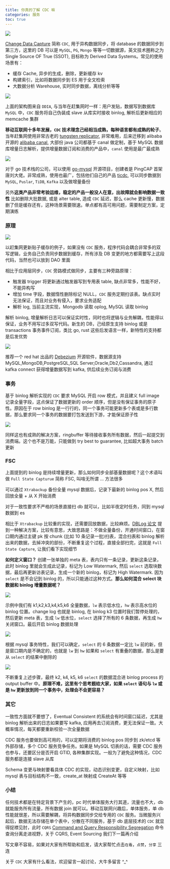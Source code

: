 ```yaml
---
title: 你真的了解 CDC 嘛
categories: 服务
toc: true
---
```


![](/images/cdc-cover.jpg)

[Change Data Capture](https://en.wikipedia.org/wiki/Change_data_capture, "change data capture wiki") 简称 `CDC`, 用于异构数据同步，将 database 的数据同步到第三方，这里的 DB 可以是 `MySQL`, `PG`, `Mongo` 等等一切数据源，英文技术圈称之为 Single Source OF True (SSOT), 目标称为 Derived Data Systems。常见的使用场景有：

* 缓存 Cache, 异步的生成，删除，更新缓存 kv
* 构建索引，比如将数据同步到 ES 用于全文检索
* 大数据分析 Warehouse, 实时同步数据，离线分析等等

![](/images/cdc-ganji.jpg)

上面的架构图来自 `DDIA`, 与当年在赶集网时一样：用户发贴，数据写到数据库 `MySQL` 中，`CDC` 服务将自己伪装成 slave 从库实时接收 binlog, 解析后更新相应的 memcache 集群

**移动互联网十多年发展，`CDC` 技术理念己经相当成熟，每种语言都有成熟的轮子**。当年赶集网使用非常古老的 [tungsten replicator](https://github.com/enowy/tungsten-replicator-1, "tungsten replicator"), 非常难用，后来迁移到 alibaba 开源的 [alibaba canal](https://github.com/alibaba/canal, "alibaba canal"), 大部份 java 公司都基于 canal 做定制，基于 MySQL 数据库增量日志解析，提供增量数据订阅和消费的产品中，`canal` 使用是最广最成熟

![](/images/cdc-architecture.jpg)

对于 go 技术栈的公司，可以使用 [go-mysql](https://github.com/go-mysql-org/go-mysql, "go-mysql") 开源项目，创建者是 PingCAP 首架唐刘大佬。非常成熟，使用也最广，包括他们自己的产品 [ticdc](https://github.com/pingcap/ticdc, "ticdc"), 可以同步数据到 `MySQL`, `Puslar`, `TiDB`, `Kafka` 以及做增量备份

另外**这类产品非常考验运维，稳定的产品一般没人在意，出故障就会影响数据一致性**
比如删除大批数据, 或是 alter table, 造成 `CDC` 延迟，那么 cache 更新慢，数据删了但是缓存还有，这种场景需要限速。单点都有高可用问题，需要制定方案，定期演练

### 原理

![](/images/db-cache-app.jpg)

以赶集网更新贴子缓存的例子，如果没有 `CDC` 服务，程序代码会耦合非常多的双写逻辑，业务自己负责同步数据到缓存，所有涉及 DB 变更的地方都需要写上这段代码，当然也可以放到 DAO 里面

相比于应用层同步，`CDC` 旁路模式做同步，主要有三种旁路原理：

* 触发器 trigger 将更新通过触发器写到专用表 table, 缺点非常多，性能不好，不能异构写
* 增加 time 字段，数据惰性删除标记 NULL，`CDC` 服务定期扫该表。缺点实时无法保证，而且对业务有侵入，要求业务适配
* 解析 log, 当前主流实现，Mongodb 读取 oplog, MySQL 读取 binlog

解析 binlog, 增量解析日志可以保证实时性，同时也将逻辑与业务解耦，性能得以保证，业务不用写过多双写代码。新生的 DB，己经原生支持 binlog 或是 transactions 事务事件订阅，类比 go, rust 这些后发语言一样，新特性的支持都是后发优势

![](/images/debezium-1024x423.jpg)

推荐一个 red hat 出品的 [Debezium]("https://dzone.com/articles/change-data-captures-cdc-from-mysql-database-to-ka", "kafka cdc mysql") 开源软件，数据源支持 MySQL,MongoDB,PostgreSQL,SQL Server,Oracle,Db2,Cassandra, 通过 kafka connect 获得增量数据写到 kafka, 供后续业务订阅与消费

### 事务
基于 binlog 解析实现的 `CDC` 要求 MySQL 开启 row 模式，并且建义 full image 记录全量字段，这点保证了数据更新的 order 顺序，但是没有保证事务的原子性。原因在于 row binlog 是一行行的，同一个事务可能更新多个表或是多行数据，那么要求同一个事务的数据要打包发送到下游，才能保证原子性

![](/images/Ring-buffer-graphic.jpg)

同样这也有成熟的解决方案，ringbuffer 等待接收事务所有数据，然后一起提交到消费端。这个也不是万能，只能做到 try best to guarantee, 比如超大事务 batch 更新

### FSC
上面提到的 binlog 是持续增量更新，那么如何同步全部基量数据呢？这个术语叫做 `Full State Capturue` 简称 FSC, 叫啥无所谓 ... 方法很多

可以通过 `Xtrabackup` 备份全量 mysql 数据后，记录下最新的 binlog pos X, 然后回放全量 + 从 X 开始消费

对于一致性要求不严格的场景直接扫 db 就可以，比如半夜定时任务，同到 mysql 数据到 es 

相比于 `Xtrabackup` 比较重的实现，还需要回放数据，比较麻烦。[DBLog 论文]("https://netflixtechblog.com/dblog-a-generic-change-data-capture-framework-69351fb9099b", "DBLog") 提到一种解决方案，比较有意思，大致思路是：不做全量备份，开通时间窗口，在窗口期内通过主键 pk 按 chunk (比如 10 条记录一批)扫表，混合扫表和 binlog 解析出来的数据，去掉冲突的部份，不断重复这个过程，直接全部扫完，这就是 `Full State Capture`, 让我们看下实现细节

**如何定义窗口？** 创建一张单独的 meta 表，表内只有一条记录，更新这条记录，此时 binlog 里就会生成此记录，标记为 Low Watermark, 然后 `select` 选取块数据，最后再更新访表记录，生成一个新的 binlog，标记为 High Watermark. 因为 `select` 是不会记到 binlog 的，所以只能通过这种方式。**那么如何混合 select 块数据和 binlog 增量数据呢？**

![](/images/fsc-a.jpg)

示例中我们有 k1,k2,k3,k4,k5,k6 全量数据，`lw` 表示低水位，`hw` 表示高水位的 binlog 位置。change log 也就是 binlog, 在 binlog k3 位置时我们暂停处理的，然后更新 meta 表，生成 `lw` 低水位，`select` 选择了所有的 6 条数据，再生成 `hw` 关闭窗口。最后开启 binlog 数据处理

![](/images/fsc-b.jpg)

根据 mysql 事务特性，我们可以确定，`select` 的 6 条数据一定比 `lw` 前的新，但是窗口期内是不确定的，也就是 `lw` 到 `hw` 如果和 `select` 有重叠的数据，那么是要从 `select` 的结果中删除的

![](/images/fsc-c.jpg)

不断重复上述步骤，最终 k2, k4, k5, k6 `select` 的数据混合进 binlog process 的 output buffer 中。**原理不难，这里有个思考题给大家，如果 `select` 语句与 `lw` 或是 `hw` 更新放到同一个事务中，处理会不会更容易？**

### 其它
一致性方面就不要想了，Eventual Consistent 的系统会有时间窗口延迟，尤其是 binlog 解析出来的日志如果要写 kafka, 应用再去订阅消费，更无法保证一致。大概率情况，每天都要重新校验一次全量数据

CDC 服务也要做到高可用的，可以定期将消费的 binlog pos 同步到 zk/etcd 等外部存储，多个 CDC 服务竞争任务。如果是 MySQL 切表的话，需要 CDC 服务也参与，还要区分是否开启 GTID, 各种集群实现。一般为了避免这种情况，CDC 服务都是连接 slave 从库

Schema 变更与映射要看具体 CDC 的实现，动态识别变更，自定义映射，比如 mysql 表与目标结构不一致，create_at 映射成 CreateAt 等等

### 小结
任何技术都是在特定背景下产生的，pc 时代单体服务大行其道，流量也不大，db 就能服务所有流量，所有数据 join 就可以。移动互联网兴趣后，单体服务，单 db 性能就很差，所以需要解耦，将异构数据同步交给专用的 `CDC` 服务。当微服务兴起后，数据无法存储在单个表中，分散在不同服务，基于 db 底层技术的 `CDC` 就显得捉襟见肘，此时 `CQRS` [Command and Query Responsibility Segregation]("https://docs.microsoft.com/en-us/azure/architecture/patterns/cqrs", "CQRS") 命令查询分离走进视野，关于 CQRS, Event Sourcing 我们下一篇再介绍

写文章不容易，如果对大家有所帮助和启发，请大家帮忙点击`在看`，`点赞`，`分享` 三连

关于 `CDC` 大家有什么看法，欢迎留言一起讨论，大牛多留言 ^_^
